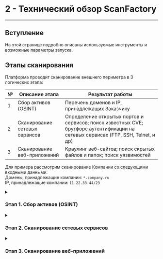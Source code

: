 # 2 - Технический обзор ScanFactory   
----

## Вступление

На этой странице подробно описаны используемые инструменты и возможные параметры запуска. 

## Этапы сканирования

Платформа проводит сканирование внешнего периметра в 3 логических этапа:

 № | Описание этапа                | Результат работы  
--- | --- | ---  
 1 | Сбор активов (OSINT)          | Перечень доменов и IP, принадлежащих Заказчику  
 2 | Сканирование сетевых сервисов | Определение открытых портов и сервисов; поиск известных CVE; брутфорс аутентификации на сетевых сервисах (FTP, SSH, Telnet, и др)  
 3 | Сканирование веб-приложений   | Краулинг веб-сайтов; поиск скрытых файлов и папок; поиск уязвимостей  

Для примера рассмотрим сканирование Компании со следующими входными данными:  
Домены, принадлежащие компании: `*.company.ru`  
IP, принадлежащие компании: `11.22.33.44/23`  

<details>
<summary><h3>Этап 1. Сбор активов (OSINT)</h3></summary>

Доступен следующий набор инструментов:  

![amass](https://img.shields.io/badge/amass-blue.svg) и ![subfinder](https://img.shields.io/badge/subfinder-blue.svg) - Пассивный поиск поддоменов по открытым источникам
![altdns](https://img.shields.io/badge/altdns-blue.svg) - Рекурсивный брутфорс поддоменов по словарю (словарь по умолчанию - 1000 слов)
![sdto](https://img.shields.io/badge/sdto-blue.svg) - Проверка перехватов поддомена. Opensource инструмент собственной разработки

Пример работы:

- ![amass](https://img.shields.io/badge/amass-blue.svg) нашёл домен 2 домена: `www.company.ru` (3 уровня) и домен `sub.dev.company.ru` (4 уровня).  
  Оба домена добавлены в БД, и отображаются на вкладке Активы
- ![altdns](https://img.shields.io/badge/altdns-blue.svg) запустит брутфорс поддоменов на 3 уровень `*.company.ru` (т.к. в настройках был указан wildcard 3 уровня),  
  а также `*.dev.company.ru` (т.к. домен 4 уровня был найден с помощью ![amass](https://img.shields.io/badge/amass-blue.svg)).  
  Для этого создаётся 2 списка потенциальных доменов, и осуществляется резолв доменов с помощью инструмента ![massdns](https://img.shields.io/badge/massdns-blue.svg),  
  **публичных резолверов Yandex и Google**, со скоростью 1000 запросов в секунду.  
- На каждый найденный поддомен запускается проверка перехвата поддоменов с помощью инструмента ![sdto](https://img.shields.io/badge/sdto-blue.svg)

</details>

<details>

<summary><h3>Этап 2. Сканирование сетевых сервисов</h3></summary>

Выбранные шаблоны инструментов будут запущены на все IP из диапазона `11.22.33.44/23`, а также на все IP, в которые резолвятся обнаруженные домены из Этапа 1.  

Доступен следующий набор инструментов:  
![nmap](https://img.shields.io/badge/nmap-blue.svg) - поиск открытых портов, а также определение версий сервисов  
![infrascan](https://img.shields.io/badge/infrascan-blue.svg) - поиск известных CVE. База данных CVE является самой большой в мире, содержит более 65000 проверок, и обновляется каждый день  
![patator](https://img.shields.io/badge/patator-blue.svg) - брутфорс паролей к сетевым сервисам по дефолтным словарям  

При старте проекта создаётся 2 шаблона ![nmap](https://img.shields.io/badge/nmap-blue.svg): на топ-1000 портов; и на все 65535 портов. Также вы можете создать свой шаблон с нужными опциями ![nmap](https://img.shields.io/badge/nmap-blue.svg)  
На каждый открытый порт определяется версия запущенного сервиса, и запускается поиск известных уязвимостей к этой версии сервиса с помощью сервиса ![Vulners](https://img.shields.io/badge/Vulners-blue.svg)  

> Так как и все наши заказчики, и мы находимся в России - а значит, ответы о том, закрыт порт или нет, мы будем получать быстро, то мы используем разумные настройки, которые выполняют скан даже быстрее, чем `nmap timing option -Т4`, и при этом выдают достоверный результат

Мы используем следующие настройки для nmap:

`--max-rtt-timeout 600ms` - максимальное время получения ответа от порта  
`--min-rtt-timeout 10ms` - минимальное время получения ответа от порта  
`--initial-rtt-timeout 300ms` - первоначальное время получения ответа (нмап сам меняет это значение, в рамках min/max опций выше)  
`--host-timeout 110m` - максимальное время сканирования IP = 1 час 50 минут  
`--max-retries 3` - количество повторных попыток на сканирование порта  
`--max-scan-delay 100ms` - максимальная задержка между отправкой повторных пакетов  

С этими настройками 1000 портов на 1 сервере сканируются за 25 секунд. Таким образом, подсеть размера /23 (512 IP) на топ 1000 портов мы можем просканировать за 4,5 часа (имея 1 запущенную копию nmap)

**Пример работы**  
![nmap](https://img.shields.io/badge/nmap-blue.svg) обнаруживает открытый порт `22`, и опредляет версию запущенного сервиса как `OpenSSH 7.9`. Сервер помечается как "активный", и информацию по этому сервису теперь можно увидеть на вкладке Активы  
Сервис ![Vulners](https://img.shields.io/badge/Vulners-blue.svg) сообщает, что версия OpenSSH устарела и имеет перечень уязвимостей, поэтому создаёт новую запись об этой Уязвимости  
![infrascan](https://img.shields.io/badge/infrascan-blue.svg) запускает анализ каждого IP  
![patator](https://img.shields.io/badge/patator-blue.svg) запускает брутфорс авторизаций на каждый открытый порт  

**Полезный совет**  
При сканировании больших подсетей (более, чем /23) рекомендуем включать дополнительную настройку «Предварительный ping IP». В этом случае на каждый сервер отправляется команда `nmap -sn IP`, и на основе результата сервер будет отмечен как «Активный» или «Не активный». Далее, шаблоны инструментов будут запущены только на IP, определённые как «Активные».
</details>

<details>

<summary><h3>Этап 3. Сканирование веб-приложений</h3></summary>

Сканирование веб-приложений проходит в 3 этапа: сбор информации о веб-приложении, отсев «неинтересных» запросов, и поиск уязвимостей  

<details>
<summary><h4>Этап 3.1. Сбор информации о веб-приложении</h4></summary>

Выбранные шаблоны инструментов будут запущены **на все открытые порты**:

![crawler](https://img.shields.io/badge/crawler-blue.svg) - обход веб-приложения с помощью headless Chrome краулера собственной разработки, а также сохранение скриншотов главной страницы  
![crawlergo](https://img.shields.io/badge/crawlergo-blue.svg) - обход страниц веб-приложений  
![dirsearch](https://img.shields.io/badge/dirsearch-blue.svg) - поиск скрытых файлов и папок на веб-сервере  
Результат работы – набор GET/POST запросов, которые передаются на следующий этап
</details>

<details>
<summary><h4>Этап 3.2. Отсев «неинтересных» запросов</h4></summary>

Все обнаруженные запросы проходят через двухуровневую систему отсева «неинтересных» запросов:  
**Уровень 1. Отсев ссылок с похожим форматом**  
Пример. Во время краулинга интернет-магазина были найдены следующие ссылки:  
```text
http://client.ru/products/book-1/
http://client.ru/products/book-2/
http://client.ru/products/book-3/
...
http://client.ru/products/book-31337/
```
Все имеющиеся ссылки имеют одинаковый паттерн:  `http://client.ru/products/book-[\d]/`  

Как только в базу данных будет добавлено 50 (значение по умолчанию) ссылок с одинаковым паттерном, далее ссылки с таким же паттерном сохраняться не будут. В нашем примере будут сохранены только запросы к книгам с 1 по 50.  

**Уровень 2. Отсев страниц с похожим содержимым**  
ScanFactory использует собственную технологию, основанную на [SimHash](https://en.wikipedia.org/wiki/SimHash), которая анализирует контент каждой веб-страницы перед сохранением в базу данных.  
В случае, если большое количество страниц имеет одинаковую HTML-структуру (например, страницы блога, или карточки товаров), такие страницы не сохраняются  
</details>


<details>
<summary><h4>Этап 3.3. Поиск уязвимостей</h4></summary>

На финальном этапе запускаются следующие шаблоны инструментов:

![webscan](https://img.shields.io/badge/webscan-blue.svg) - сканер OWASP Top 10 уязвимостей. Инструмент работает в режиме proxy  
![nuclei](https://img.shields.io/badge/nuclei-blue.svg) - opensource сканер веб-приложений с набором публичных и приватных шаблонов.  
![ffuf](https://img.shields.io/badge/ffuf-blue.svg) - поиск скрытых GET/POST параметров путём поиска аномалий в ответах сервера. На каждый имеющийся HTTP-запрос в базе данных инструмент отправляет более 1000 запросов (вида `http://client.ru/api/?DEBUG=1` , `http://client.ru/api/ADMIN?=1` , и другие). Мы рекомендуем включать этот инструмент, только если у вас в скоупе 1-5 веб-приложений, и НЕ включать его, если веб-приложений больше  

**Сканирование веб-приложений методом «серого ящика»**  
Авторизация в веб-приложениях работает путём добавления авторизационных HTTP-заголовок к краулерам  
Для этого создайте новый шаблоны ![crawler](https://img.shields.io/badge/crawler-blue.svg) и ![crawlergo](https://img.shields.io/badge/crawlergo-blue.svg) с параметрами:  
`"extra_headers": {"Cookie": "a=b"}` (подставить сюда хэдеры, по которому приложение авторизует пользователя)  

Так как указанные хэдеры будут добавляться ко всем запросам краулера, то нужно создавать отдельный проект под каждое веб-приложение, для которого настраивается авторизация
</details>
</details>
